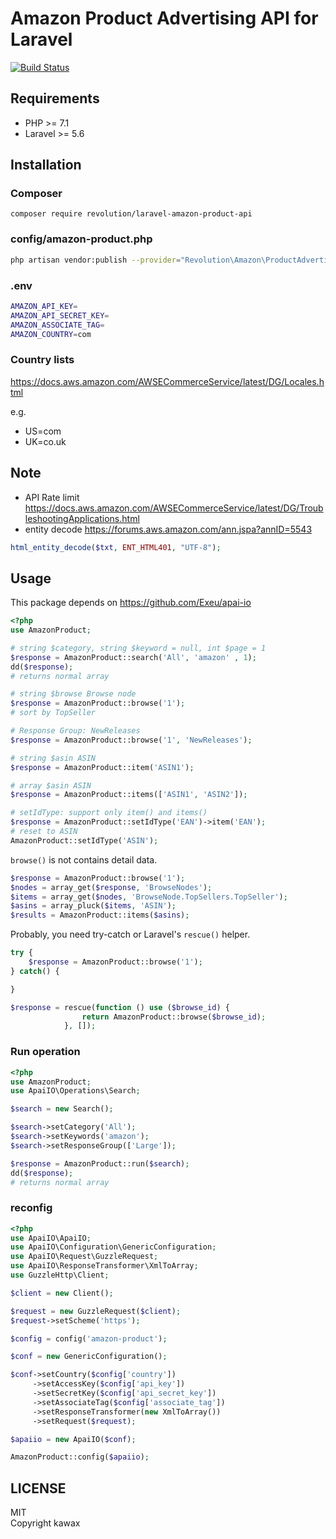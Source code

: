 # Amazon Product Advertising API for Laravel

[![Build Status](https://travis-ci.org/kawax/laravel-amazon-product-api.svg?branch=master)](https://travis-ci.org/kawax/laravel-amazon-product-api)

## Requirements
- PHP >= 7.1
- Laravel >= 5.6

## Installation

### Composer
```
composer require revolution/laravel-amazon-product-api
```

### config/amazon-product.php
```bash
php artisan vendor:publish --provider="Revolution\Amazon\ProductAdvertising\Providers\AmazonProductServiceProvider"
```

### .env
```bash
AMAZON_API_KEY=
AMAZON_API_SECRET_KEY=
AMAZON_ASSOCIATE_TAG=
AMAZON_COUNTRY=com
```

### Country lists
https://docs.aws.amazon.com/AWSECommerceService/latest/DG/Locales.html

e.g.
- US=com
- UK=co.uk

## Note
- API Rate limit https://docs.aws.amazon.com/AWSECommerceService/latest/DG/TroubleshootingApplications.html
- entity decode https://forums.aws.amazon.com/ann.jspa?annID=5543

```php
html_entity_decode($txt, ENT_HTML401, "UTF-8");
```

## Usage

This package depends on https://github.com/Exeu/apai-io

```php
<?php
use AmazonProduct;

# string $category, string $keyword = null, int $page = 1
$response = AmazonProduct::search('All', 'amazon' , 1);
dd($response);
# returns normal array

# string $browse Browse node
$response = AmazonProduct::browse('1');
# sort by TopSeller

# Response Group: NewReleases
$response = AmazonProduct::browse('1', 'NewReleases');

# string $asin ASIN
$response = AmazonProduct::item('ASIN1');

# array $asin ASIN
$response = AmazonProduct::items(['ASIN1', 'ASIN2']);

# setIdType: support only item() and items()
$response = AmazonProduct::setIdType('EAN')->item('EAN');
# reset to ASIN
AmazonProduct::setIdType('ASIN');

```

`browse()` is not contains detail data.

```php
$response = AmazonProduct::browse('1');
$nodes = array_get($response, 'BrowseNodes');
$items = array_get($nodes, 'BrowseNode.TopSellers.TopSeller');
$asins = array_pluck($items, 'ASIN');
$results = AmazonProduct::items($asins);
```

Probably, you need try-catch or Laravel's `rescue()` helper.

```php
try {
    $response = AmazonProduct::browse('1');
} catch() {

}

$response = rescue(function () use ($browse_id) {
                return AmazonProduct::browse($browse_id);
            }, []);
```

### Run operation

```php
<?php
use AmazonProduct;
use ApaiIO\Operations\Search;

$search = new Search();

$search->setCategory('All');
$search->setKeywords('amazon');
$search->setResponseGroup(['Large']);

$response = AmazonProduct::run($search);
dd($response);
# returns normal array
```

### reconfig

```php
<?php
use ApaiIO\ApaiIO;
use ApaiIO\Configuration\GenericConfiguration;
use ApaiIO\Request\GuzzleRequest;
use ApaiIO\ResponseTransformer\XmlToArray;
use GuzzleHttp\Client;

$client = new Client();

$request = new GuzzleRequest($client);
$request->setScheme('https');

$config = config('amazon-product');

$conf = new GenericConfiguration();

$conf->setCountry($config['country'])
     ->setAccessKey($config['api_key'])
     ->setSecretKey($config['api_secret_key'])
     ->setAssociateTag($config['associate_tag'])
     ->setResponseTransformer(new XmlToArray())
     ->setRequest($request);

$apaiio = new ApaiIO($conf);

AmazonProduct::config($apaiio);
```

## LICENSE
MIT  
Copyright kawax
